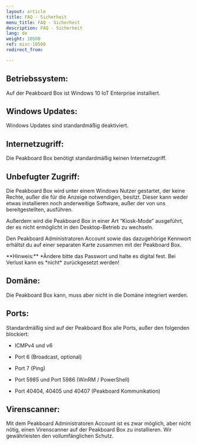 ```yaml
---
layout: article
title: FAQ - Sicherheit
menu_title: FAQ - Sicherheit
description: FAQ - Sicherheit
lang: de
weight: 10500
ref: misc-10500
redirect_from:

---
```


## Betriebssystem: 

Auf der Peakboard Box ist Windows 10 IoT Enterprise installiert. 

 

## Windows Updates: 

Windows Updates sind standardmäßig deaktiviert. 

 

## Internetzugriff: 

Die Peakboard Box benötigt standardmäßig keinen Internetzugriff. 

 

## Unbefugter Zugriff: 

Die Peakboard Box wird unter einem Windows Nutzer gestartet, der keine Rechte, außer die für die Anzeige notwendigen, besitzt. Dieser kann weder etwas installieren noch anderweitige Software, außer der von uns bereitgestellten, ausführen. 

Außerdem wird die Peakboard Box in einer Art “Kiosk-Mode” ausgeführt, der es nicht ermöglicht in den Desktop-Betrieb zu wechseln. 

Den Peakboard Administratoren Account sowie das dazugehörige Kennwort erhältst du auf einer separaten Karte zusammen mit der Peakboard Box. 

<div class="box-warning" markdown="1">
**Hinweis:** 
*Ändere bitte das Passwort und halte es digital fest. Bei Verlust kann es *nicht* zurückgesetzt werden! 
</div>

## Domäne: 

Die Peakboard Box kann, muss aber nicht in die Domäne integriert werden. 

 

## Ports: 

Standardmäßig sind auf der Peakboard Box alle Ports, außer den folgenden blockiert: 

* ICMPv4 und v6 

* Port 6 (Broadcast, optional) 

* Port 7 (Ping) 

* Port 5985 und Port 5986 (WinRM / PowerShell)  

* Port 40404, 40405 und 40407 (Peakboard Kommunikation) 

## Virenscanner:
Mit dem Peakboard Administratoren Account ist es zwar möglich, aber nicht nötig, einen Virenscanner auf der Peakboard Box zu installieren. 
Wir gewährleisten den vollumfänglichen Schutz.  
